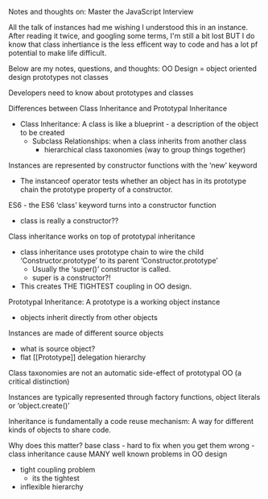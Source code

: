 Notes and thoughts on: Master the JavaScript Interview

All the talk of instances had me wishing I understood this in an instance. After reading it twice, and googling some terms, I'm still a bit lost BUT I do know that class inhertiance is the less efficent way to code and has a lot pf potential to make life difficult. 

Below are my notes, questions, and thoughts:
OO Design = object oriented design 
prototypes
not classes

Developers need to know about prototypes and classes

Differences between Class Inheritance and Prototypal Inheritance 
- Class Inheritance: A class is like a blueprint - a description of the object to be created 
    - Subclass Relationships: when a class inherits from another class
        - hierarchical class taxonomies (way to group things together)

Instances are represented by constructor functions with the ‘new’ keyword
- The instanceof operator tests whether an object has in its prototype chain the prototype property of a constructor.

ES6 - the ES6 ‘class’ keyword turns into a constructor function 
- class is really a constructor?? 

Class inheritance works on top of prototypal inheritance 
- class inheritance uses prototype chain to wire the child ‘Constructor.prototype’   to its parent ‘Constructor.prototype’
    - Usually the ‘super()’ constructor is called. 
    - super is a constructor?!
- This creates THE TIGHTEST coupling in OO design.

Prototypal Inheritance: A prototype is a working object instance 
- objects inherit directly from other objects

Instances are made of different source objects
- what is source object?
- flat [[Prototype]] delegation hierarchy

Class taxonomies are not an automatic side-effect of prototypal OO (a critical distinction)

Instances are typically represented through factory functions, object literals or ‘object.create()’

Inheritance is fundamentally a code reuse mechanism: A way for different kinds of objects to share code.

Why does this matter?
base class - hard to fix when you get them wrong - class inheritance cause MANY well known problems in OO design
- tight coupling problem 
    - its the tightest
- inflexible hierarchy

